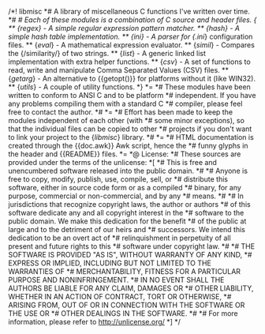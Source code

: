 /*! libmisc 
 *#	A library of miscellaneous C functions I've written over time.
 *#
 *# Each of these modules is a combination of C source and header files.
 *{
 ** {*regex*} - A simple regular expression pattern matcher.
 ** {*hash*} - A simple hash table implementation.
 ** {*ini*} - A parser for {*.ini*} configuration files.
 ** {*eval*} - A mathematical expression evaluator.
 ** {*simil*} - Compares the {/similarity/} of two strings.
 ** {*list*} - A generic linked list implementation with extra helper functions.
 ** {*csv*} - A set of functions to read, write and manipulate Comma Separated Values (CSV) files.
 ** {*getarg*} - An alternative to {{getopt()}} for platforms without it (like WIN32). 
 ** {*utils*} - A couple of utility functions.
 *}
 *=
 *# These modules have been written to conform to ANSI C and to be platform 
 *# independent. If you have any problems compiling them with a standard C
 *# compiler, please feel free to contact the author.
 *#
 *=
 *# Effort has been made to keep the modules independent of each other (with
 *# some minor exceptions), so that the individual files can be copied to other 
 *# projects if you don't want to link your project to the {*libmisc*} library.
 *#
 *=
 *# HTML documentation is created through the {{doc.awk}} Awk script, hence the
 *# funny glyphs in the header and {{README}} files.
 *=
 *@ License: 
 *# These sources are provided under the terms of the unlicense: 
 *[
 *# This is free and unencumbered software released into the public domain.
 *# 
 *# Anyone is free to copy, modify, publish, use, compile, sell, or
 *# distribute this software, either in source code form or as a compiled
 *# binary, for any purpose, commercial or non-commercial, and by any
 *# means.
 *# 
 *# In jurisdictions that recognize copyright laws, the author or authors
 *# of this software dedicate any and all copyright interest in the
 *# software to the public domain. We make this dedication for the benefit
 *# of the public at large and to the detriment of our heirs and
 *# successors. We intend this dedication to be an overt act of
 *# relinquishment in perpetuity of all present and future rights to this
 *# software under copyright law.
 *# 
 *# THE SOFTWARE IS PROVIDED "AS IS", WITHOUT WARRANTY OF ANY KIND,
 *# EXPRESS OR IMPLIED, INCLUDING BUT NOT LIMITED TO THE WARRANTIES OF
 *# MERCHANTABILITY, FITNESS FOR A PARTICULAR PURPOSE AND NONINFRINGEMENT.
 *# IN NO EVENT SHALL THE AUTHORS BE LIABLE FOR ANY CLAIM, DAMAGES OR
 *# OTHER LIABILITY, WHETHER IN AN ACTION OF CONTRACT, TORT OR OTHERWISE,
 *# ARISING FROM, OUT OF OR IN CONNECTION WITH THE SOFTWARE OR THE USE OR
 *# OTHER DEALINGS IN THE SOFTWARE.
 *# 
 *# For more information, please refer to <http://unlicense.org/>
 *]
 */
 
